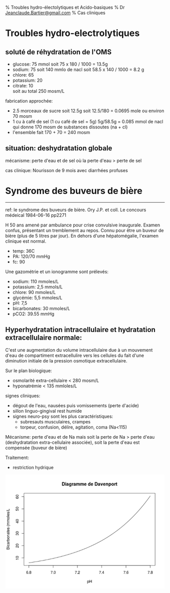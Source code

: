 % Troubles hydro-électolytiques et Acido-basiques
% Dr <Jeanclaude.Bartier@gmail.com>
% Cas cliniques


# Troubles hydro-electrolytiques


## soluté de réhydratation de l'OMS  

- glucose: 75 mmol soit 75 x 180 / 1000 = 13.5g  
- sodium: 75 soit 140 mmlo de nacl soit 58.5 x 140 / 1000 = 8.2 g  
- chlore: 65  
- potassium: 20  
- citrate: 10  
soit au total 250 mosm/L  

fabrication approchée:  

- 2.5 morceaux de sucre soit 12.5g soit 12.5/180 = 0.0695 mole ou environ 70 mosm  
- 1 cu à café de sel (1 cu café de sel = 5g) 5g/58.5g = 0.085 mmol de nacl qui donne 170 mosm de substances dissoutes (na + cl)  
- l'ensemble fait 170 + 70 = 240 mosm  

## situation: deshydratation globale  

mécanisme: perte d'eau et de sel où la perte d'eau > perte de sel  

cas clinique: Nourisson de 9 mois avec diarrhées profuses  


# Syndrome des buveurs de bière  
-----------------------------
ref: le syndrome des buveurs de bière. Ory J.P. et coll. Le concours médeical 1984-06-16 pp2271  

H 50 ans amené par ambulance pour crise convulsive inaugurale. Examen confus, présentant un tremblement au repos. Connu pour être un buveur de bière (plus de 5 litres par jour). En dehors d'une hépatomégalie, l'examen clinique est normal.  

- temp: 36C
- PA: 120/70  mmHg
- fc: 90

Une gazométrie et un ionogramme sont prélevés:  

- sodium: 110 mmoles/L
- potassium: 2,5 mmols/L
- chlore: 90 mmoles/L
- glycémie: 5,5 mmoles/L
- pH: 7,5
- bicarbonates: 30 mmoles/L
- pCO2: 39.55 mmHg


## Hyperhydratation intracellulaire et hydratation extracellulaire normale:

C'est une augmentation du volume intracellulaire due à un mouvement d'eau de compartiment extracellulire vers les cellules du fait d'une diminution initiale de la pression osmotique extracellulaire.  

Sur le plan biologique:

- osmolarité extra-cellulaire < 280 mosm/L
- hyponatrémie < 135 mmloles/L

signes cliniques:  

- dégout de l'eau, nausées puis vomissements (perte d'acide)  
- sillon linguo-gingival rest humide  
- signes neuro-psy sont les plus caractéristiques:  
  - subresauts musculaires, crampes  
  - torpeur, confusion, délire, agitation, coma (Na<115)   
  
Mécanisme: perte d'eau et de Na mais soit la perte de Na > perte d'eau (deshydratation extra-cellulaire associée), soit la perte d'eau est compensée (buveur de bière)  

Traitement:  
- restriction hydrique

![](./reponses_cas_cliniques_files/figure-html/courbe-1.png) 

